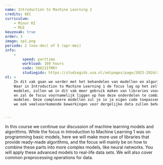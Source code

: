 ```yaml
---
name: Introduction to Machine Learning 2
credits: 6EC
curriculum:
    - Minor KI
    - MLE
keuzevak: true
order: 3
image: sp1.png
periode: 2 (nov-dec) of 5 (apr-mei)
info:
    -
        speed: parttime
        workload: 160 hours
        code: 50822ITM6Y
        studiegids: https://studiegids.uva.nl/xmlpages/page/2023-2024/zoek-vak/vak/110086
nl: >
    In dit vak gaan we verder met het behandelen van modellen en algoritmen uit machine learning.
    Waar in Introduction to Machine Learning 1 de focus lag op het zelf programmeren van basale
    modelen, zullen we in dit vak meer gebruik maken van libraries voor de elementaire onderdelen
    en zal de focus voornamelijk liggen op hoe deze onderdelen te combineren tot complexere
    modelen. Deze complexere modellen zul je in je eigen code toepassen op echte data sets, waarbij
    we ook veelvoorkomende bewerkingen voor dergelijke data zullen behandelen.


---
```


In this course we continue our discussion of machine learning models and algorithms. While the
focus in Introduction to Machine Learning 1 was on programming basic models, here
we will make more use of libraries that provide ready-made algorithms, and the focus will
mainly be
on how to combine these parts into more complex models, like neural networks. You will apply these advanced
models to real-life data sets. We will also cover common preprocessing operations for
data.